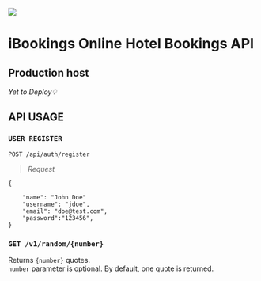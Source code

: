 
![](game-of-thrones-quotes-api_header.png)

# iBookings Online Hotel Bookings API



## Production host

*Yet to Deploy💡*
<!-- 🆕 []() -->


## API USAGE

### `USER REGISTER`


`POST /api/auth/register`



>*Request*

```
{

	"name": "John Doe"
	"username": "jdoe",
	"email": "doe@test.com",
	"password":"123456",
}
```

### `GET /v1/random/{number}`

Returns `{number}` quotes.  
`number` parameter is optional. By default, one quote is returned.

